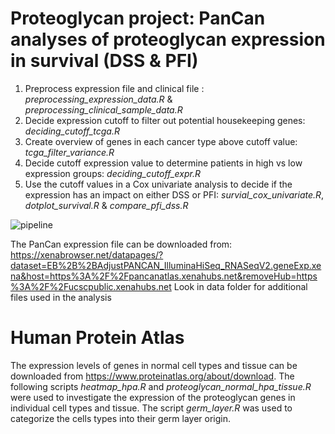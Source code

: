 # **Proteoglycan project: PanCan analyses of proteoglycan expression in survival (DSS & PFI)**

1) Preprocess expression file and clinical file : *preprocessing_expression_data.R* & *preprocessing_clinical_sample_data.R*
2) Decide expression cutoff to filter out potential housekeeping genes: *deciding_cutoff_tcga.R* 
3) Create overview of genes in each cancer type above cutoff value: *tcga_filter_variance.R*
4) Decide cutoff expression value to determine patients in high vs low expression groups: *deciding_cutoff_expr.R*
5) Use the cutoff values in a Cox univariate analysis to decide if the expression has an impact on either DSS or PFI: *survial_cox_univariate.R*, *dotplot_survival.R* & *compare_pfi_dss.R*


![pipeline](https://github.com/user-attachments/assets/aa6ab836-5ec3-4af8-b997-6f330f9afd29)


The PanCan expression file can be downloaded from: <https://xenabrowser.net/datapages/?dataset=EB%2B%2BAdjustPANCAN_IlluminaHiSeq_RNASeqV2.geneExp.xena&host=https%3A%2F%2Fpancanatlas.xenahubs.net&removeHub=https%3A%2F%2Fucscpublic.xenahubs.net> 
Look in data folder for additional files used in the analysis


# **Human Protein Atlas**

The expression levels of genes in normal cell types and tissue can be downloaded from <https://www.proteinatlas.org/about/download>.
The following scripts *heatmap_hpa.R* and *proteoglycan_normal_hpa_tissue.R* were used to investigate the expression of the proteoglycan genes in individual cell types and tissue. 
The script *germ_layer.R* was used to categorize the cells types into their germ layer origin. 
